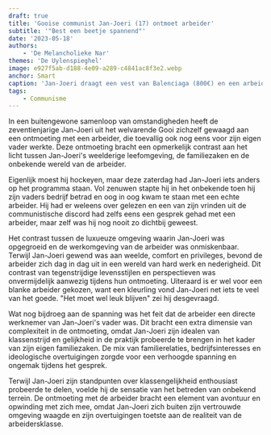 ```yaml
---
draft: true
title: 'Gooise communist Jan-Joeri (17) ontmoet arbeider'
subtitle: '"Best een beetje spannend"'
date: '2023-05-18'
authors:
    - 'De Melancholieke Nar'
themes: 'De Uylenspieghel'
image: e927f5ab-d188-4e09-a289-c4841ac8f3e2.webp
anchor: Smart
caption: 'Jan-Joeri draagt een vest van Balenciaga (800€) en een arbeidersrugzak van de Zeeman (12€).'
tags:
    - Communisme
---
```


In een buitengewone samenloop van omstandigheden heeft de zeventienjarige Jan-Joeri uit het welvarende Gooi zichzelf gewaagd aan een ontmoeting met een arbeider, die toevallig ook nog eens voor zijn eigen vader werkte. Deze ontmoeting bracht een opmerkelijk contrast aan het licht tussen Jan-Joeri's weelderige leefomgeving, de familiezaken en de onbekende wereld van de arbeider.

Eigenlijk moest hij hockeyen, maar deze zaterdag had Jan-Joeri iets anders op het programma staan. Vol zenuwen stapte hij in het onbekende toen hij zijn vaders bedrijf betrad en oog in oog kwam te staan met een echte arbeider. Hij had er weleens over gelezen en een van zijn vrinden uit de communistische discord had zelfs eens een gesprek gehad met een arbeider, maar zelf was hij nog nooit zo dichtbij geweest.

Het contrast tussen de luxueuze omgeving waarin Jan-Joeri was opgegroeid en de werkomgeving van de arbeider was onmiskenbaar. Terwijl Jan-Joeri gewend was aan weelde, comfort en privileges, bevond de arbeider zich dag in dag uit in een wereld van hard werk en nederigheid. Dit contrast van tegenstrijdige levensstijlen en perspectieven was onvermijdelijk aanwezig tijdens hun ontmoeting. Uiteraard is er wel voor een blanke arbeider gekozen, want een kleurling vond Jan-Joeri net iets te veel van het goede. "Het moet wel leuk blijven" zei hij desgevraagd.

Wat nog bijdroeg aan de spanning was het feit dat de arbeider een directe werknemer van Jan-Joeri's vader was. Dit bracht een extra dimensie van complexiteit in de ontmoeting, omdat Jan-Joeri zijn idealen van klassenstrijd en gelijkheid in de praktijk probeerde te brengen in het kader van zijn eigen familiezaken. De mix van familierelaties, bedrijfsinteresses en ideologische overtuigingen zorgde voor een verhoogde spanning en ongemak tijdens het gesprek.

Terwijl Jan-Joeri zijn standpunten over klassengelijkheid enthousiast probeerde te delen, voelde hij de sensatie van het betreden van onbekend terrein. De ontmoeting met de arbeider bracht een element van avontuur en opwinding met zich mee, omdat Jan-Joeri zich buiten zijn vertrouwde omgeving waagde en zijn overtuigingen toetste aan de realiteit van de arbeidersklasse.
